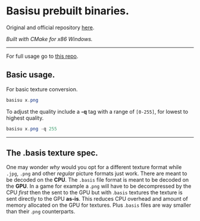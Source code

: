 # Basisu prebuilt binaries.

Original and official repository [here](https://github.com/BinomialLLC/basis_universal).

*Built with CMake for x86 Windows.*

------

For full usage go to [this repo](https://github.com/BinomialLLC/basis_universal).

## Basic usage.

For basic texture conversion.

```powershell
basisu x.png
```

To adjust the quality include a **-q** tag with a range of `[0-255]`, for lowest to highest quality.

```powershell
basisu x.png -q 255
```

------

## The .basis texture spec.

One may wonder *why* would you opt for a different texture format while `.jpg`, `.png`  and other *regular* picture formats just work. There are meant to be decoded on the **CPU**. The `.basis` file format is meant to be decoded on the **GPU**. In a game for example a .`png` will have to be decompressed by the CPU *first* then the sent to the GPU but with .`basis` textures the texture is sent directly to the GPU **as-is**. This reduces CPU overhead and amount of memory allocated on the GPU for textures. Plus .`basis` files are way smaller than their .`png` counterparts.


